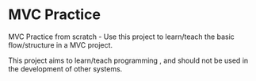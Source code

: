 # MVC Practice
MVC Practice from scratch - Use this project to learn/teach the basic flow/structure in a MVC project.

This project aims to learn/teach programming , and should not be used in the development of other systems.
